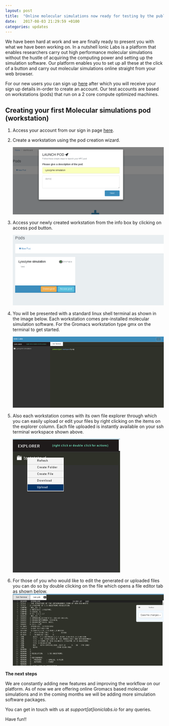 ```yaml
---
layout: post
title:  "Online molecular simulations now ready for testing by the public at Ionic Labs!"
date:   2017-08-03 21:29:59 +0100
categories: updates
---
```

We have been hard at work and we are finally ready to present you with what we have been working on. In a nutshell Ionic Labs is a platform that enables researchers carry out high performance molecular simulations without the hustle of acquiring the computing power and setting up the simulation software. Our platform enables you to set up all these at the click of a button and carry out molecular simulations online straight from your web browser.

For our new users you can sign up [here][register] after which you will receive your sign up details in-order to create an account. Our test accounts are based on workstations (pods) that run on a 2 core compute optimized machines. 

## Creating your first Molecular simulations pod (workstation) ##

1. Access your account from our sign in page [here][register].

2. Create a workstation using the pod creation wizard.

    ![workstation wizard](/assets/wizard.png)


3. Access your newly created workstation from the info box by clicking on access pod button.

     ![workstation card](/assets/pod-card.png)

4. You will be presented with a standard linux shell terminal as shown in the image below.  Each workstation comes pre-installed molecular simulation software. For the Gromacs workstation type gmx on the terminal to get started.

    ![workstation dashboard](/assets/pod-dash.png)

5. Also each workstation comes with its own file explorer through which you can easily upload or edit your files by right clicking on the items on the explorer column. Each file uploaded is instantly available on your ssh terminal workspace shown above.

    ![workstation file explorer](/assets/file-explorer.png)

6. For those of you who would like to edit the generated or uploaded files you can do so by double clicking on the file which opens a file editor tab as shown below.
    ![workstation file editor](/assets/file-editor.png)

 **The next steps**

We are constantly adding new features and improving the workflow on our platform. As of now we are offering online Gromacs based molecular simulations and in the coming months we will be adding more simulation software packages.

You can get in touch with us at *support[at]ioniclabs.io* for any queries.

Have fun!!

[register]: https://ioniclabs.io/accounts/login

